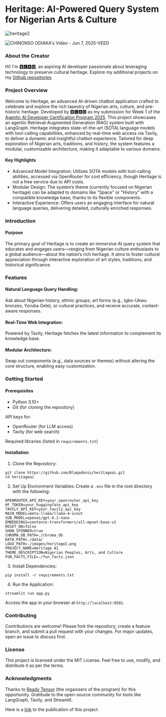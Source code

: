 # **Heritage: AI-Powered Query System for Nigerian Arts & Culture**
![heritage2](https://github.com/user-attachments/assets/111eb4e9-e4a4-47ae-a68f-b004d3a4d5d4)


![CHINONSO ODIAKA's Video - Jun 7, 2025-VEED](https://github.com/user-attachments/assets/642e38a9-4add-45cb-bda1-6807ee6b3d23)


  



### **About the Creator**
Hi! I'm [🅱🅻🅰🆀](https://www.linkedin.com/in/chinonsoodiaka/), an aspiring AI developer passionate about leveraging technology to preserve cultural heritage. Explore my additional projects on my [Github repositories](https://github.com/Blaqadonis)

### **Project Overview**
Welcome to Heritage, an advanced AI-driven chatbot application crafted to celebrate and explore the rich tapestry of Nigerian arts, culture, and pre-historic heritage. Developed by 🅱🅻🅰🆀 as my submission for Week 1 of the [Agentic AI Developer Certification Program 2025](https://app.readytensor.ai/publications/4n07ViGCey0l).
This project showcases an agentic Retrieval-Augmented Generation (RAG) system built with LangGraph. Heritage integrates state-of-the-art (SOTA) language models with tool-calling capabilities, enhanced by real-time web access via Tavily, to deliver a dynamic and insightful chatbot experience. Tailored for deep exploration of Nigerian arts, traditions, and history, the system features a modular, customizable architecture, making it adaptable to various domains.

#### **Key Highlights**
* Advanced Model Integration: Utilizes SOTA models with tool-calling abilities, accessed via OpenRouter for cost efficiency, though Heritage is not a free service due to API costs.
* Modular Design: The system’s theme (currently focused on Nigerian heritage) can be adapted to domains like "Space" or "History" with a compatible knowledge base, thanks to its flexible components.
* Interactive Experience: Offers users an engaging interface for natural language queries, delivering detailed, culturally enriched responses.

### **Introduction**
#### **Purpose**
The primary goal of Heritage is to create an immersive AI query system that educates and engages users—ranging from Nigerian culture enthusiasts to a global audience—about the nation’s rich heritage. It aims to foster cultural appreciation through interactive exploration of art styles, traditions, and historical significance.

### **Features**
#### **Natural Language Query Handling**: 
Ask about Nigerian history, ethnic groups, art forms (e.g., Igbo-Ukwu bronzes, Yoruba Gele), or cultural practices, and receive accurate, context-aware responses.
#### **Real-Time Web Integration**:
Powered by Tavily, Heritage fetches the latest information to complement its knowledge base.
#### **Modular Architecture**:
Swap out components (e.g., data sources or themes) without altering the core structure, enabling easy customization.

### **Getting Started**
#### Prerequisites
* Python 3.10+
* Git (for cloning the repository)
  
API keys for:
* OpenRouter (for LLM access)
* Tavily (for web search)
  
Required libraries (listed in ```requirements.txt```)
#### Installation
1. Clone the Repository:
```
git clone https://github.com/Blaqadonis/heritageai.git
cd heritageai
```
2. Set Up Environment Variables:
Create a ```.env``` file in the root directory with the following:
```
OPENROUTER_API_KEY=your_openrouter_api_key
HF_TOKEN=your_huggingface_api_key
TAVILY_API_KEY=your_tavily_api_key
MAIN_MODEL=meta-llama/llama-4-scout
SUB_MODEL=openai/gpt-4.1-nano
EMBEDDINGS=sentence-transformers/all-mpnet-base-v2
RESET_DB=false
SHOW_SPINNER=true
CHROMA_DB_PATH=./chroma_db
DATA_PATH=./data/
LOGO_PATH=./images/heritage2.png
PROJECT_NAME=Heritage AI
THEME_DESCRIPTION=Nigerian Peoples, Arts, and Culture
FUN_FACTS_FILE=./fun_facts.json
```
3. Install Dependencies:
```
pip install -r requirements.txt
```
4. Run the Application:
```
streamlit run app.py
```

Access the app in your browser at ```http://localhost:8501```.


### **Contributing**
Contributions are welcome! Please fork the repository, create a feature branch, and submit a pull request with your changes. For major updates, open an issue to discuss first.

### **License**
This project is licensed under the MIT License. Feel free to use, modify, and distribute it as per the terms.

### **Acknowledgments**
Thanks to [Ready Tensor](https://app.readytensor.ai/hubs/ready_tensor_certifications) (the organisers of the program) for this opportunity.
Gratitude to the open-source community for tools like LangGraph, Tavily, and Streamlit.

Here is a [link](https://app.readytensor.ai/publications/heritage-an-ai-query-system-for-the-nigerian-peoples-their-pre-historic-arts-cultures-4fBZ6PYkO2mZ) to the publication of this project.


